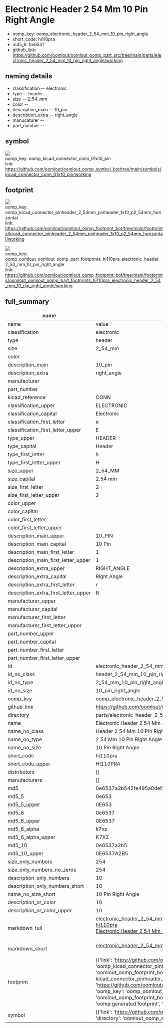 # Electronic Header 2 54 Mm 10 Pin Right Angle

  
* oomp_key: oomp_electronic_header_2_54_mm_10_pin_right_angle 
* short_code: hi110pra
* md5_6: 0e6537  
* github_link: https://github.com/oomlout/oomlout_oomp_part_src/tree/main/parts/electronic_header_2_54_mm_10_pin_right_angle/working  
## naming details
* classification -- electronic
* type -- header
* size -- 2_54_mm
* color -- 
* description_main -- 10_pin
* description_extra -- right_angle
* manucaturer -- 
* part_number -- 



## symbol

![](symbol/{index}/working/working_600.png)  
oomp_key: oomp_kicad_connector_conn_01x10_pin  
link: https://github.com/oomlout/oomlout_oomp_symbol_bot/tree/main/symbols/kicad_connector_conn_01x10_pin/working  

## footprint

![](footprint/{index}/working/working_600.png)  
oomp_key: oomp_kicad_connector_pinheader_2_54mm_pinheader_1x10_p2_54mm_horizontal  
link: https://github.com/oomlout/oomlout_oomp_footprint_bot/tree/main/footprints/kicad_connector_pinheader_2_54mm_pinheader_1x10_p2_54mm_horizontal/working  

![](footprint/{index}/working/working_600.png)  
oomp_key: oomp_oomlout_oomlout_oomp_part_footprints_hi110pra_electronic_header_2_54_mm_10_pin_right_angle  
link: https://github.com/oomlout/oomlout_oomp_footprint_bot/tree/main/footprints/oomlout_oomlout_oomp_part_footprints_hi110pra_electronic_header_2_54_mm_10_pin_right_angle/working  

## full_summary
| name | value | 
| --- | --- | 
| name | value | 
| classification | electronic | 
| type | header | 
| size | 2_54_mm | 
| color |  | 
| description_main | 10_pin | 
| description_extra | right_angle | 
| manufacturer |  | 
| part_number |  | 
| kicad_reference | CONN | 
| classification_upper | ELECTRONIC | 
| classification_capital | Electronic | 
| classification_first_letter | e | 
| classification_first_letter_upper | E | 
| type_upper | HEADER | 
| type_capital | Header | 
| type_first_letter | h | 
| type_first_letter_upper | H | 
| size_upper | 2_54_MM | 
| size_capital | 2.54 mm | 
| size_first_letter | 2 | 
| size_first_letter_upper | 2 | 
| color_upper |  | 
| color_capital |  | 
| color_first_letter |  | 
| color_first_letter_upper |  | 
| description_main_upper | 10_PIN | 
| description_main_capital | 10 Pin | 
| description_main_first_letter | 1 | 
| description_main_first_letter_upper | 1 | 
| description_extra_upper | RIGHT_ANGLE | 
| description_extra_capital | Right Angle | 
| description_extra_first_letter | r | 
| description_extra_first_letter_upper | R | 
| manufacturer_upper |  | 
| manufacturer_capital |  | 
| manufacturer_first_letter |  | 
| manufacturer_first_letter_upper |  | 
| part_number_upper |  | 
| part_number_capital |  | 
| part_number_first_letter |  | 
| part_number_first_letter_upper |  | 
| id | electronic_header_2_54_mm_10_pin_right_angle | 
| id_no_class | header_2_54_mm_10_pin_right_angle | 
| id_no_type | 2_54_mm_10_pin_right_angle | 
| id_no_size | 10_pin_right_angle | 
| oomp_key | oomp_electronic_header_2_54_mm_10_pin_right_angle | 
| github_link | https://github.com/oomlout/oomlout_oomp_part_src/tree/main/parts/electronic_header_2_54_mm_10_pin_right_angle/working | 
| directory | parts/electronic_header_2_54_mm_10_pin_right_angle | 
| name | Electronic Header 2 54 Mm 10 Pin Right Angle | 
| name_no_class | Header 2 54 Mm 10 Pin Right Angle | 
| name_no_type | 2 54 Mm 10 Pin Right Angle | 
| name_no_size | 10 Pin Right Angle | 
| short_code | hi110pra | 
| short_code_upper | HI110PRA | 
| distributors | [] | 
| manufacturers | [] | 
| md5 | 0e6537a2b542fe495a0def5be0ef0b26 | 
| md5_5 | 0e653 | 
| md5_5_upper | 0E653 | 
| md5_6 | 0e6537 | 
| md5_6_upper | 0E6537 | 
| md5_6_alpha | k7xz | 
| md5_6_alpha_upper | K7XZ | 
| md5_10 | 0e6537a2b5 | 
| md5_10_upper | 0E6537A2B5 | 
| size_only_numbers | 254 | 
| size_only_numbers_no_zeros | 254 | 
| description_only_numbers | 10 | 
| description_only_numbers_short | 10 | 
| name_no_size_short | 10 Pin Right Angle | 
| description_or_color | 10 | 
| description_or_color_upper | 10 | 
| markdown_full | [electronic_header_2_54_mm_10_pin_right_angle](https://github.com/oomlout/oomlout_oomp_part_src/tree/main/parts/electronic_header_2_54_mm_10_pin_right_angle/working)<br>[hi110pra](https://github.com/oomlout/oomlout_oomp_part_src/tree/main/parts/electronic_header_2_54_mm_10_pin_right_angle/working)<br>[Electronic Header 2 54 Mm 10 Pin Right Angle](https://github.com/oomlout/oomlout_oomp_part_src/tree/main/parts/electronic_header_2_54_mm_10_pin_right_angle/working)<br><br> | 
| markdown_short | [electronic_header_2_54_mm_10_pin_right_angle](https://github.com/oomlout/oomlout_oomp_part_src/tree/main/parts/electronic_header_2_54_mm_10_pin_right_angle/working)<br><br> | 
| footprint | [{'link': 'https://github.com/oomlout/oomlout_oomp_footprint_bot/tree/main/foootprntss/kicad_connector_pinheader_2_54mm_pinheader_1x10_p2_54mm_horizontal', 'oomp_key': 'oomp_kicad_connector_pinheader_2_54mm_pinheader_1x10_p2_54mm_horizontal', 'directory': 'oomlout_oomp_footprint_bot/footprints/kicad_connector_pinheader_2_54mm_pinheader_1x10_p2_54mm_horizontal//working/working.kicad_mod', 'note': 'source footprint kicad_connector_pinheader_2_54mm_pinheader_1x10_p2_54mm_horizontal', 'index': 0}, {'link': 'https://github.com/oomlout/oomlout_oomp_footprint_bot/tree/main/foootprntss/oomlout_oomlout_oomp_part_footprints_hi110pra_electronic_header_2_54_mm_10_pin_right_angle', 'oomp_key': 'oomp_oomlout_oomlout_oomp_part_footprints_hi110pra_electronic_header_2_54_mm_10_pin_right_angle', 'directory': 'oomlout_oomp_footprint_bot/footprints/oomlout_oomlout_oomp_part_footprints_hi110pra_electronic_header_2_54_mm_10_pin_right_angle//working/working.kicad_mod', 'note': 'oomp generated footprint', 'index': 1}] | 
| symbol | [{'link': 'https://github.com/oomlout/oomlout_oomp_symbol_bot/tree/main/symbols/kicad_connector_conn_01x10_pin', 'oomp_key': 'oomp_kicad_connector_conn_01x10_pin', 'directory': 'oomlout_oomp_symbol_bot/symbols/kicad_connector_conn_01x10_pin//working/working.kicad_sym', 'index': 0}] | 
